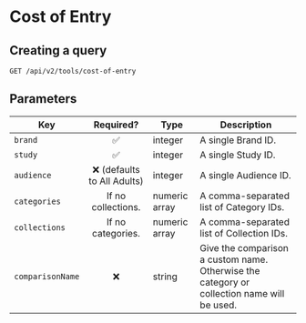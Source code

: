 # Cost of Entry

## Creating a query

```http request
GET /api/v2/tools/cost-of-entry
```

## Parameters

| Key              |          Required?           | Type          | Description                                                                                |
|------------------|:----------------------------:|---------------|--------------------------------------------------------------------------------------------|
| `brand`          |      :white_check_mark:      | integer       | A single Brand ID.                                                                         |
| `study`          |      :white_check_mark:      | integer       | A single Study ID.                                                                         |
| `audience`       | :x: (defaults to All Adults) | integer       | A single Audience ID.                                                                      |
| `categories`     |      If no collections.      | numeric array | A comma-separated list of Category IDs.                                                    |
| `collections`    |      If no categories.       | numeric array | A comma-separated list of Collection IDs.                                                  |
| `comparisonName` |             :x:              | string        | Give the comparison a custom name. Otherwise the category or collection name will be used. |
